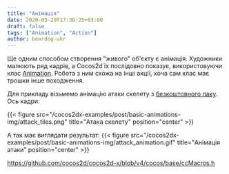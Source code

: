 ```yaml
---
title: "Анімація"
date: 2020-03-29T17:30:25+03:00
draft: false
tags: ["Animation", "Action"]
author: beardog-ukr
---
```


Ще одним способом створення "живого" об'єкту є анімація. Художники малюють ряд кадрів, а Cocos2d їх послідовно показує, використовуючи клас [Animation](https://docs.cocos2d-x.org/api-ref/cplusplus/v4x/d3/dc5/classcocos2d_1_1_animation.html). Робота з ним схожа на інші акції, хоча сам клас має трошки інше походження.

Для прикладу візьмемо анімацію атаки скелету з [безкоштовного паку](https://jesse-m.itch.io/skeleton-pack). Ось кадри:

{{< figure src="/cocos2dx-examples/post/basic-animations-img/attack_tiles.png" title="Атака скелету" position="center" >}}

А так має виглядати результат:
{{< figure src="/cocos2dx-examples/post/basic-animations-img/attack_animation.gif" title="Анімація атаки" position="center" >}}

https://github.com/cocos2d/cocos2d-x/blob/v4/cocos/base/ccMacros.h
